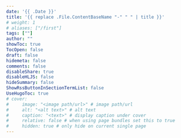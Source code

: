 ```yaml
---
date: '{{ .Date }}'
title: '{{ replace .File.ContentBaseName "-" " " | title }}'
# weight: 1
# aliases: ["/first"]
tags: [""]
author: ""
showToc: true
TocOpen: false
draft: false
hidemeta: false
comments: false
disableShare: true
disableHLJS: false
hideSummary: false
ShowRssButtonInSectionTermList: false
UseHugoToc: true
# cover:
#     image: "<image path/url>" # image path/url
#     alt: "<alt text>" # alt text
#     caption: "<text>" # display caption under cover
#     relative: false # when using page bundles set this to true
#     hidden: true # only hide on current single page
---
```


